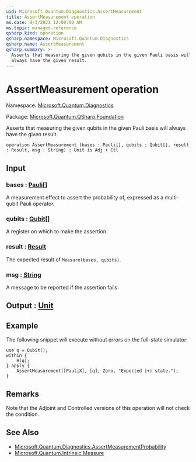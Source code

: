 ```yaml
---
uid: Microsoft.Quantum.Diagnostics.AssertMeasurement
title: AssertMeasurement operation
ms.date: 9/3/2021 12:00:00 AM
ms.topic: managed-reference
qsharp.kind: operation
qsharp.namespace: Microsoft.Quantum.Diagnostics
qsharp.name: AssertMeasurement
qsharp.summary: >-
  Asserts that measuring the given qubits in the given Pauli basis will
  always have the given result.
---
```


# AssertMeasurement operation

Namespace: [Microsoft.Quantum.Diagnostics](xref:Microsoft.Quantum.Diagnostics)

Package: [Microsoft.Quantum.QSharp.Foundation](https://nuget.org/packages/Microsoft.Quantum.QSharp.Foundation)


Asserts that measuring the given qubits in the given Pauli basis willalways have the given result.

```qsharp
operation AssertMeasurement (bases : Pauli[], qubits : Qubit[], result : Result, msg : String) : Unit is Adj + Ctl
```


## Input

### bases : [Pauli](xref:microsoft.quantum.qsharp.valueliterals#pauli-literals)[]

A measurement effect to assert the probability of, expressed as amulti-qubit Pauli operator.


### qubits : [Qubit](xref:microsoft.quantum.qsharp.valueliterals#qubit-literals)[]

A register on which to make the assertion.


### result : [Result](xref:microsoft.quantum.qsharp.valueliterals#result-literal)

The expected result of `Measure(bases, qubits)`.


### msg : [String](xref:microsoft.quantum.qsharp.valueliterals#string-literals)

A message to be reported if the assertion fails.



## Output : [Unit](xref:microsoft.quantum.qsharp.valueliterals#unit-literal)



## Example

The following snippet will execute without errors on the full-statesimulator:```qsharpuse q = Qubit();within {    H(q);} apply {    AssertMeasurement([PauliX], [q], Zero, "Expected |+⟩ state.");}```

## Remarks

Note that the Adjoint and Controlled versions of this operation will notcheck the condition.

## See Also

- [Microsoft.Quantum.Diagnostics.AssertMeasurementProbability](xref:Microsoft.Quantum.Diagnostics.AssertMeasurementProbability)
- [Microsoft.Quantum.Intrinsic.Measure](xref:Microsoft.Quantum.Intrinsic.Measure)